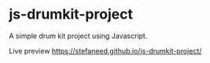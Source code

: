 # js-drumkit-project
A simple drum kit project using Javascript.

Live preview https://stefaneed.github.io/js-drumkit-project/
